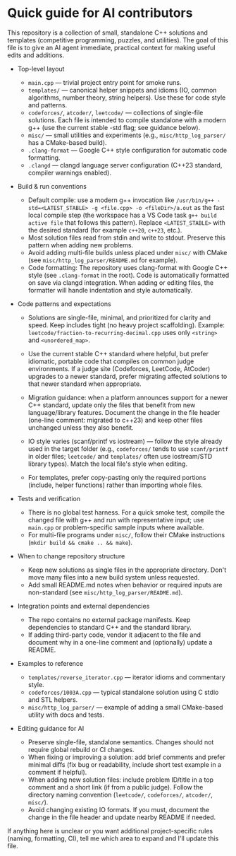 <!-- Repository-level Copilot instructions for `cpptest` -->
# Quick guide for AI contributors

This repository is a collection of small, standalone C++ solutions and templates (competitive programming, puzzles, and utilities). The goal of this file is to give an AI agent immediate, practical context for making useful edits and additions.

- Top-level layout
  - `main.cpp` — trivial project entry point for smoke runs.
  - `templates/` — canonical helper snippets and idioms (IO, common algorithms, number theory, string helpers). Use these for code style and patterns.
  - `codeforces/`, `atcoder/`, `leetcode/` — collections of single-file solutions. Each file is intended to compile standalone with a modern g++ (use the current stable -std flag; see guidance below).
  - `misc/` — small utilities and experiments (e.g., `misc/http_log_parser/` has a CMake-based build).
  - `.clang-format` — Google C++ style configuration for automatic code formatting.
  - `.clangd` — clangd language server configuration (C++23 standard, compiler warnings enabled).

- Build & run conventions
  - Default compile: use a modern g++ invocation like `/usr/bin/g++ -std=<LATEST_STABLE> -g <file.cpp> -o <fileDir>/a.out` as the fast local compile step (the workspace has a VS Code task `g++ build active file` that follows this pattern). Replace `<LATEST_STABLE>` with the desired standard (for example `c++20`, `c++23`, etc.).
  - Most solution files read from stdin and write to stdout. Preserve this pattern when adding new problems.
  - Avoid adding multi-file builds unless placed under `misc/` with CMake (see `misc/http_log_parser/README.md` for example).
  - Code formatting: The repository uses clang-format with Google C++ style (see `.clang-format` in the root). Code is automatically formatted on save via clangd integration. When adding or editing files, the formatter will handle indentation and style automatically.

- Code patterns and expectations
  - Solutions are single-file, minimal, and prioritized for clarity and speed. Keep includes tight (no heavy project scaffolding). Example: `leetcode/fraction-to-recurring-decimal.cpp` uses only `<string>` and `<unordered_map>`.
  - Use the current stable C++ standard where helpful, but prefer idiomatic, portable code that compiles on common judge environments. If a judge site (Codeforces, LeetCode, AtCoder) upgrades to a newer standard, prefer migrating affected solutions to that newer standard when appropriate.

  - Migration guidance: when a platform announces support for a newer C++ standard, update only the files that benefit from new language/library features. Document the change in the file header (one-line comment: migrated to c++23) and keep other files unchanged unless they also benefit.
  - IO style varies (scanf/printf vs iostream) — follow the style already used in the target folder (e.g., `codeforces/` tends to use `scanf/printf` in older files; `leetcode/` and `templates/` often use iostream/STD library types). Match the local file's style when editing.
  - For templates, prefer copy-pasting only the required portions (include, helper functions) rather than importing whole files.

- Tests and verification
  - There is no global test harness. For a quick smoke test, compile the changed file with g++ and run with representative input; use `main.cpp` or problem-specific sample inputs where available.
  - For multi-file programs under `misc/`, follow their CMake instructions (`mkdir build && cmake .. && make`).

- When to change repository structure
  - Keep new solutions as single files in the appropriate directory. Don't move many files into a new build system unless requested.
  - Add small README.md notes when behavior or required inputs are non-standard (see `misc/http_log_parser/README.md`).

- Integration points and external dependencies
  - The repo contains no external package manifests. Keep dependencies to standard C++ and the standard library.
  - If adding third-party code, vendor it adjacent to the file and document why in a one-line comment and (optionally) update a README.

- Examples to reference
  - `templates/reverse_iterator.cpp` — iterator idioms and commentary style.
  - `codeforces/1003A.cpp` — typical standalone solution using C stdio and STL helpers.
  - `misc/http_log_parser/` — example of adding a small CMake-based utility with docs and tests.

- Editing guidance for AI
  - Preserve single-file, standalone semantics. Changes should not require global rebuild or CI changes.
  - When fixing or improving a solution: add brief comments and prefer minimal diffs (fix bug or readability, include short test example in a comment if helpful).
  - When adding new solution files: include problem ID/title in a top comment and a short link (if from a public judge). Follow the directory naming convention (`leetcode/`, `codeforces/`, `atcoder/`, `misc/`).
  - Avoid changing existing IO formats. If you must, document the change in the file header and update nearby README if needed.

If anything here is unclear or you want additional project-specific rules (naming, formatting, CI), tell me which area to expand and I'll update this file. 
